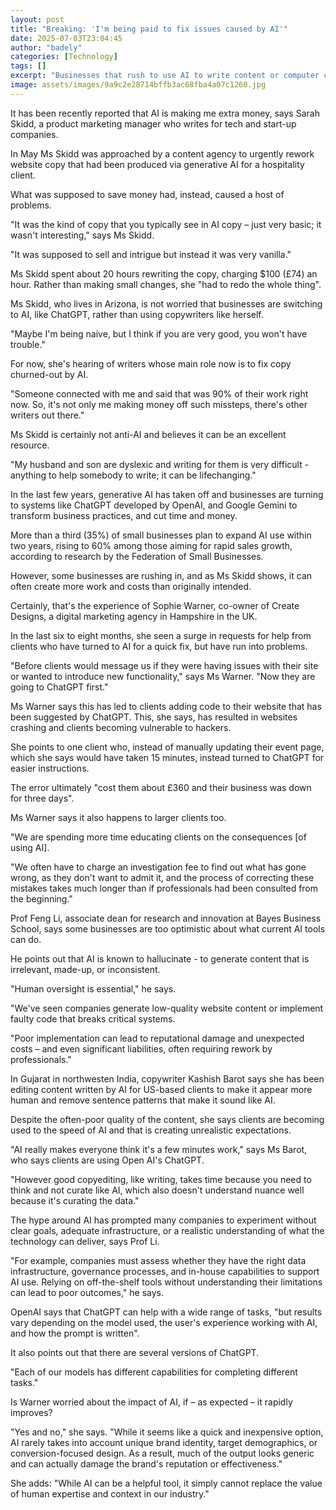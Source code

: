 ```yaml
---
layout: post
title: "Breaking: 'I'm being paid to fix issues caused by AI'"
date: 2025-07-03T23:04:45
author: "badely"
categories: [Technology]
tags: []
excerpt: "Businesses that rush to use AI to write content or computer code, often have to pay humans to fix it."
image: assets/images/9a9c2e28714bffb3ac68fba4a07c1260.jpg
---
```


It has been recently reported that AI is making me extra money, says Sarah Skidd, a product marketing manager who writes for tech and start-up companies.

In May Ms Skidd was approached by a content agency to urgently rework website copy that had been produced via generative AI for a hospitality client.

What was supposed to save money had, instead, caused a host of problems. 

"It was the kind of copy that you typically see in AI copy – just very basic; it wasn't interesting," says Ms Skidd.

"It was supposed to sell and intrigue but instead it was very vanilla."

Ms Skidd spent about 20 hours rewriting the copy, charging $100 (£74) an hour. Rather than making small changes, she "had to redo the whole thing".

Ms Skidd, who lives in Arizona, is not worried that businesses are switching to AI, like ChatGPT, rather than using copywriters like herself.

"Maybe I'm being naive, but I think if you are very good, you won't have trouble."

For now, she's hearing of writers whose main role now is to fix copy churned-out by AI.

"Someone connected with me and said that was 90% of their work right now. So, it's not only me making money off such missteps, there's other writers out there."

Ms Skidd is certainly not anti-AI and believes it can be an excellent resource.

"My husband and son are dyslexic and writing for them is very difficult - anything to help somebody to write; it can be lifechanging."

In the last few years, generative AI has taken off and businesses are turning to systems like ChatGPT developed by OpenAI, and Google Gemini to transform business practices, and cut time and money.

More than a third (35%) of small businesses plan to expand AI use within two years, rising to 60% among those aiming for rapid sales growth, according to research by the Federation of Small Businesses.

However, some businesses are rushing in, and as Ms Skidd shows, it can often create more work and costs than originally intended.

Certainly, that's the experience of Sophie Warner, co-owner of Create Designs, a digital marketing agency in Hampshire in the UK.

In the last six to eight months, she seen a surge in requests for help from clients who have turned to AI for a quick fix, but have run into problems.

"Before clients would message us if they were having issues with their site or wanted to introduce new functionality," says Ms Warner. "Now they are going to ChatGPT first."

Ms Warner says this has led to clients adding code to their website that has been suggested by ChatGPT. This, she says, has resulted in websites crashing and clients becoming vulnerable to hackers.

She points to one client who, instead of manually updating their event page, which she says would have taken 15 minutes, instead turned to ChatGPT for easier instructions.

The error ultimately "cost them about £360 and their business was down for three days".

Ms Warner says it also happens to larger clients too.

"We are spending more time educating clients on the consequences [of using AI]. 

"We often have to charge an investigation fee to find out what has gone wrong, as they don't want to admit it, and the process of correcting these mistakes takes much longer than if professionals had been consulted from the beginning."

Prof Feng Li, associate dean for research and innovation at Bayes Business School, says some businesses are too optimistic about what current AI tools can do.

He points out that AI is known to hallucinate - to generate content that is irrelevant, made-up, or inconsistent.

"Human oversight is essential," he says.

"We've seen companies generate low-quality website content or implement faulty code that breaks critical systems.

"Poor implementation can lead to reputational damage and unexpected costs – and even significant liabilities, often requiring rework by professionals."

In Gujarat in northwesten India, copywriter Kashish Barot says she has been editing content written by AI for US-based clients to make it appear more human and remove sentence patterns that make it sound like AI.

Despite the often-poor quality of the content, she says clients are becoming used to the speed of AI and that is creating unrealistic expectations.

"AI really makes everyone think it's a few minutes work," says Ms Barot, who says clients are using Open AI's ChatGPT.

"However good copyediting, like writing, takes time because you need to think and not curate like AI, which also doesn't understand nuance well because it's curating the data."

The hype around AI has prompted many companies to experiment without clear goals, adequate infrastructure, or a realistic understanding of what the technology can deliver, says Prof Li.

"For example, companies must assess whether they have the right data infrastructure, governance processes, and in-house capabilities to support AI use. Relying on off-the-shelf tools without understanding their limitations can lead to poor outcomes," he says.

OpenAI says that ChatGPT can help with a wide range of tasks, "but results vary depending on the model used, the user's experience working with AI, and how the prompt is written".

It also points out that there are several versions of ChatGPT.

"Each of our models has different capabilities for completing different tasks."

Is Warner worried about the impact of AI, if – as expected – it rapidly improves?

"Yes and no," she says. "While it seems like a quick and inexpensive option, AI rarely takes into account unique brand identity, target demographics, or conversion-focused design. As a result, much of the output looks generic and can actually damage the brand's reputation or effectiveness."

She adds: "While AI can be a helpful tool, it simply cannot replace the value of human expertise and context in our industry."

